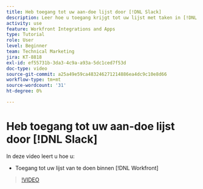 ```yaml
---
title: Heb toegang tot uw aan-doe lijst door [!DNL Slack]
description: Leer hoe u toegang krijgt tot uw lijst met taken in [!DNL Workfront]
activity: use
feature: Workfront Integrations and Apps
type: Tutorial
role: User
level: Beginner
team: Technical Marketing
jira: KT-8818
exl-id: ef55731b-3da3-4c9a-a93a-5dc1ced7f53d
doc-type: video
source-git-commit: a25a49e59ca483246271214886ea4dc9c10e8d66
workflow-type: tm+mt
source-wordcount: '31'
ht-degree: 0%

---
```


# Heb toegang tot uw aan-doe lijst door [!DNL Slack]

In deze video leert u hoe u:

* Toegang tot uw lijst van te doen binnen [!DNL Workfront]

>[!VIDEO](https://video.tv.adobe.com/v/335118/?quality=12&learn=on)
